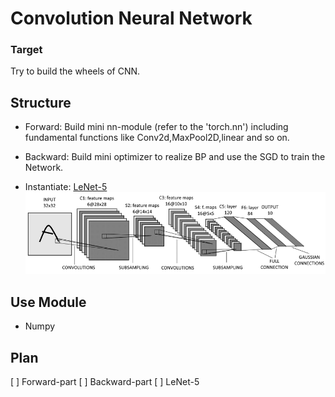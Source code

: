 # Convolution Neural Network

### Target
Try to build the wheels of CNN.

## Structure
* Forward: Build mini nn-module (refer to the 'torch.nn') including fundamental functions
           like Conv2d,MaxPool2D,linear and so on.
* Backward: Build mini optimizer to realize BP and use the SGD to train the Network.

* Instantiate: [LeNet-5](http://yann.lecun.com/exdb/publis/pdf/lecun-01a.pdf)
    ![image](imgs/cnn_lenet5.png)

## Use Module
* Numpy

## Plan
 [ ] Forward-part
 [ ] Backward-part
 [ ] LeNet-5
